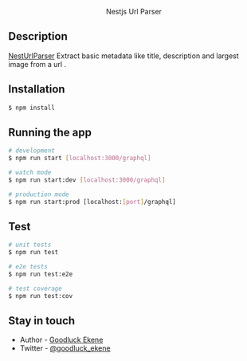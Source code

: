   <p align="center">Nestjs Url Parser</p>

## Description

[NestUrlParser](https://github.com/nestjs/nest) Extract basic metadata like title, description and largest image from a url
.

## Installation

```bash
$ npm install
```

## Running the app

```bash
# development
$ npm run start [localhost:3000/graphql]

# watch mode
$ npm run start:dev [localhost:3000/graphql]

# production mode
$ npm run start:prod [localhost:[port]/graphql]
```

## Test

```bash
# unit tests
$ npm run test

# e2e tests
$ npm run test:e2e

# test coverage
$ npm run test:cov
```

## Stay in touch

- Author - [Goodluck Ekene](https://github.com/ceeghee)
- Twitter - [@goodluck_ekene](https://twitter.com/goodluck_ekene)
